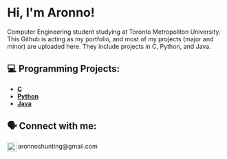 <h1>Hi, I'm Aronno! </h1>
Computer Engineering student studying at Toronto Metropoliton University. <br> 
  This Github is acting as my portfolio, and most of my projects (major and minor) are uploaded here. They include projects in C, Python, and Java.

<h2>💻 Programming Projects:</h2>

- <b>[C](https://github.com/aronnod/C) </b>
- <b>[Python](https://github.com/aronnod/Python) </b>
- <b>[Java](https://github.com/aronnod/Java) </b>

<h2> 🗣️ Connect with me:</h2>

<img align="left" alt="Aronno Das | Email" width="22px" src="https://cdn-icons-png.flaticon.com/512/542/542638.png" />
aronnoshunting@gmail.com
